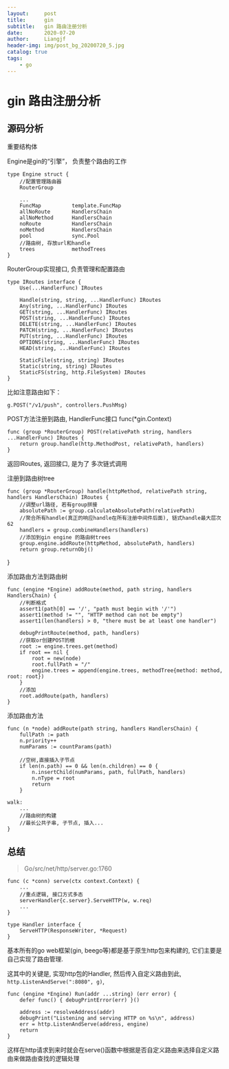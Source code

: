 ```yaml
---
layout:     post                  
title:      gin
subtitle:   gin 路由注册分析
date:       2020-07-20
author:     Liangjf
header-img: img/post_bg_20200720_5.jpg
catalog: true                      
tags:                       
    - go
---
```


# gin 路由注册分析

## 源码分析
重要结构体

Engine是gin的“引擎”， 负责整个路由的工作

	type Engine struct {
		//配置管理路由器
		RouterGroup
	
		...
		FuncMap          template.FuncMap
		allNoRoute       HandlersChain
		allNoMethod      HandlersChain
		noRoute          HandlersChain
		noMethod         HandlersChain
		pool             sync.Pool
		//路由树, 存放url和handle
		trees            methodTrees
	}


RouterGroup实现接口, 负责管理和配置路由

	type IRoutes interface {
		Use(...HandlerFunc) IRoutes
	
		Handle(string, string, ...HandlerFunc) IRoutes
		Any(string, ...HandlerFunc) IRoutes
		GET(string, ...HandlerFunc) IRoutes
		POST(string, ...HandlerFunc) IRoutes
		DELETE(string, ...HandlerFunc) IRoutes
		PATCH(string, ...HandlerFunc) IRoutes
		PUT(string, ...HandlerFunc) IRoutes
		OPTIONS(string, ...HandlerFunc) IRoutes
		HEAD(string, ...HandlerFunc) IRoutes
	
		StaticFile(string, string) IRoutes
		Static(string, string) IRoutes
		StaticFS(string, http.FileSystem) IRoutes
	}


比如注意路由如下：

	g.POST("/v1/push", controllers.PushMsg)


POST方法注册到路由, HandlerFunc接口 func(*gin.Context)

	func (group *RouterGroup) POST(relativePath string, handlers ...HandlerFunc) IRoutes {
		return group.handle(http.MethodPost, relativePath, handlers)
	}

返回IRoutes, 返回接口, 是为了 多次链式调用


注册到路由树tree

	func (group *RouterGroup) handle(httpMethod, relativePath string, handlers HandlersChain) IRoutes {
		//调整url路径, 若有group拼接
		absolutePath := group.calculateAbsolutePath(relativePath)
		//聚合所有handle(真正的响应handle在所有注册中间件后面), 链式handle最大层次62
		handlers = group.combineHandlers(handlers)
		//添加到gin engine 的路由树trees
		group.engine.addRoute(httpMethod, absolutePath, handlers)
		return group.returnObj()
}


添加路由方法到路由树

	func (engine *Engine) addRoute(method, path string, handlers HandlersChain) {
		//判断格式
		assert1(path[0] == '/', "path must begin with '/'")
		assert1(method != "", "HTTP method can not be empty")
		assert1(len(handlers) > 0, "there must be at least one handler")
	
		debugPrintRoute(method, path, handlers)
		//获取or创建POST的根
		root := engine.trees.get(method)
		if root == nil {
			root = new(node)
			root.fullPath = "/"
			engine.trees = append(engine.trees, methodTree{method: method, root: root})
		}
		//添加
		root.addRoute(path, handlers)
	}


添加路由方法

	func (n *node) addRoute(path string, handlers HandlersChain) {
		fullPath := path
		n.priority++
		numParams := countParams(path)
	
		//空树,直接插入子节点
		if len(n.path) == 0 && len(n.children) == 0 {
			n.insertChild(numParams, path, fullPath, handlers)
			n.nType = root
			return
		}
		
	walk:
		...
		//路由树的构建
		//最长公共子串, 子节点, 插入...
	}

## 总结

> Go/src/net/http/server.go:1760

	func (c *conn) serve(ctx context.Context) {
		...
		//重点逻辑, 接口方式多态
		serverHandler{c.server}.ServeHTTP(w, w.req)
		...
	}
	
	type Handler interface {
		ServeHTTP(ResponseWriter, *Request)
	}


基本所有的go web框架(gin, beego等)都是基于原生http包来构建的, 它们主要是自己实现了路由管理.

这其中的关键是, 实现http包的Handler, 然后传入自定义路由到此, `http.ListenAndServe(":8080", g)`, 

    func (engine *Engine) Run(addr ...string) (err error) {
        defer func() { debugPrintError(err) }()

        address := resolveAddress(addr)
        debugPrint("Listening and serving HTTP on %s\n", address)
        err = http.ListenAndServe(address, engine)
        return
    }

这样在http请求到来时就会在serve()函数中根据是否自定义路由来选择自定义路由来做路由查找的逻辑处理






